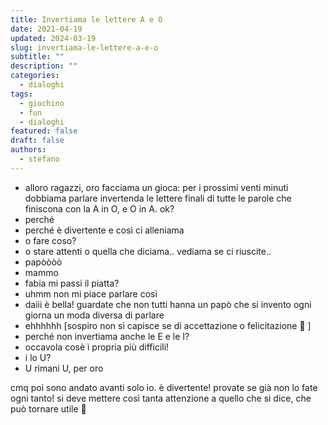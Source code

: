 ```yaml
---
title: Invertiama le lettere A e O
date: 2021-04-19
updated: 2024-03-19
slug: invertiama-le-lettere-a-e-o
subtitle: ""
description: ""
categories:
  - dialoghi
tags:
  - giochino
  - fun
  - dialoghi
featured: false
draft: false
authors:
  - stefano
---
```


- alloro ragazzi, oro facciama un gioca: per i prossimi venti minuti dobbiama parlare invertenda le lettere finali di tutte le parole che finiscona con la A in O, e O in A. ok?
- perché
- perché è divertente e così ci alleniama
- o fare coso?
- o stare attenti o quella che diciama.. vediama se ci riuscite..
- papòòòò
- mammo
- fabia mi passi il piatta?
- uhmm non mi piace parlare così
- daiii è bella! guardate che non tutti hanna un papò che si invento ogni giorna un moda diversa di parlare
- ehhhhhh [sospiro non si capisce se di accettazione o felicitazione 🙂 ]
- perché non invertiama anche le E e le I?
- occavola cosè ì propria più difficili!
- i lo U?
- U rimani U, per oro
  
cmq poi sono andato avanti solo io. è divertente! provate se già non lo fate ogni tanto! si deve mettere così tanta attenzione a quello che si dice, che può tornare utile 🙂
